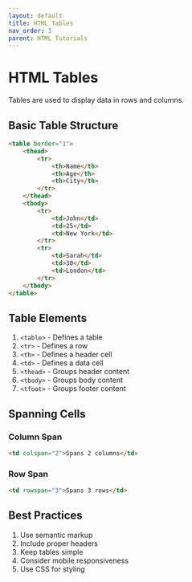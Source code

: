 ```yaml
---
layout: default
title: HTML Tables
nav_order: 3
parent: HTML Tutorials
---
```


# HTML Tables

Tables are used to display data in rows and columns.

## Basic Table Structure

```html
<table border="1">
    <thead>
        <tr>
            <th>Name</th>
            <th>Age</th>
            <th>City</th>
        </tr>
    </thead>
    <tbody>
        <tr>
            <td>John</td>
            <td>25</td>
            <td>New York</td>
        </tr>
        <tr>
            <td>Sarah</td>
            <td>30</td>
            <td>London</td>
        </tr>
    </tbody>
</table>
```

## Table Elements

1. `<table>` - Defines a table
2. `<tr>` - Defines a row
3. `<th>` - Defines a header cell
4. `<td>` - Defines a data cell
5. `<thead>` - Groups header content
6. `<tbody>` - Groups body content
7. `<tfoot>` - Groups footer content

## Spanning Cells

### Column Span
```html
<td colspan="2">Spans 2 columns</td>
```

### Row Span
```html
<td rowspan="3">Spans 3 rows</td>
```

## Best Practices

1. Use semantic markup
2. Include proper headers
3. Keep tables simple
4. Consider mobile responsiveness
5. Use CSS for styling
